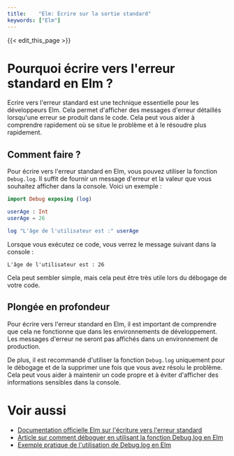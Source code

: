 ```yaml
---
title:    "Elm: Écrire sur la sortie standard"
keywords: ["Elm"]
---
```


{{< edit_this_page >}}

# Pourquoi écrire vers l'erreur standard en Elm ?

Ecrire vers l'erreur standard est une technique essentielle pour les développeurs Elm. Cela permet d'afficher des messages d'erreur détaillés lorsqu'une erreur se produit dans le code. Cela peut vous aider à comprendre rapidement où se situe le problème et à le résoudre plus rapidement.

## Comment faire ?

Pour écrire vers l'erreur standard en Elm, vous pouvez utiliser la fonction `Debug.log`. Il suffit de fournir un message d'erreur et la valeur que vous souhaitez afficher dans la console. Voici un exemple :

```Elm
import Debug exposing (log)

userAge : Int
userAge = 26

log "L'âge de l'utilisateur est :" userAge
```

Lorsque vous exécutez ce code, vous verrez le message suivant dans la console :

```
L'âge de l'utilisateur est : 26
```

Cela peut sembler simple, mais cela peut être très utile lors du débogage de votre code.

## Plongée en profondeur

Pour écrire vers l'erreur standard en Elm, il est important de comprendre que cela ne fonctionne que dans les environnements de développement. Les messages d'erreur ne seront pas affichés dans un environnement de production.

De plus, il est recommandé d'utiliser la fonction `Debug.log` uniquement pour le débogage et de la supprimer une fois que vous avez résolu le problème. Cela peut vous aider à maintenir un code propre et à éviter d'afficher des informations sensibles dans la console.

# Voir aussi

- [Documentation officielle Elm sur l'écriture vers l'erreur standard](https://guide.elm-lang.org/debugging/debugging.html#the-debug-library)
- [Article sur comment déboguer en utilisant la fonction Debug.log en Elm](https://www.freecodecamp.org/news/sharpen-your-elm-debugging-skills-with-debug-log-afc3d274b46d/)
- [Exemple pratique de l'utilisation de Debug.log en Elm](https://blog.infiniteloop.io/intro-elm/)